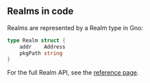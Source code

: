 ## Realms in code

Realms are represented by a Realm type in Gno:
```go
type Realm struct {
    addr    Address
    pkgPath string
}
```
For the full Realm API, see the [reference page](../reference/standard-library/std/realm.md).



